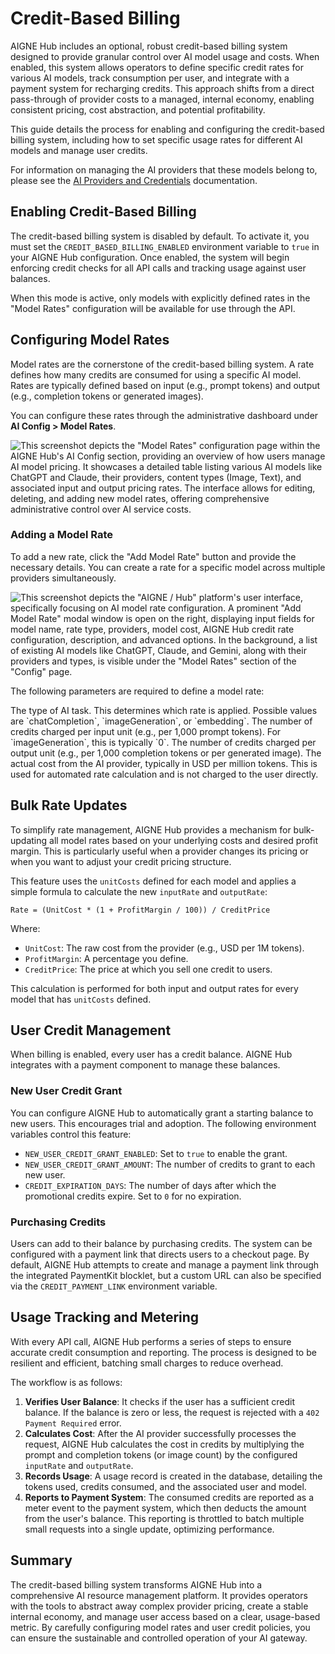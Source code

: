 # Credit-Based Billing

AIGNE Hub includes an optional, robust credit-based billing system designed to provide granular control over AI model usage and costs. When enabled, this system allows operators to define specific credit rates for various AI models, track consumption per user, and integrate with a payment system for recharging credits. This approach shifts from a direct pass-through of provider costs to a managed, internal economy, enabling consistent pricing, cost abstraction, and potential profitability.

This guide details the process for enabling and configuring the credit-based billing system, including how to set specific usage rates for different AI models and manage user credits.

For information on managing the AI providers that these models belong to, please see the [AI Providers and Credentials](./configuration-ai-providers-and-credentials.md) documentation.

## Enabling Credit-Based Billing

The credit-based billing system is disabled by default. To activate it, you must set the `CREDIT_BASED_BILLING_ENABLED` environment variable to `true` in your AIGNE Hub configuration. Once enabled, the system will begin enforcing credit checks for all API calls and tracking usage against user balances.

When this mode is active, only models with explicitly defined rates in the "Model Rates" configuration will be available for use through the API.

## Configuring Model Rates

Model rates are the cornerstone of the credit-based billing system. A rate defines how many credits are consumed for using a specific AI model. Rates are typically defined based on input (e.g., prompt tokens) and output (e.g., completion tokens or generated images).

You can configure these rates through the administrative dashboard under **AI Config > Model Rates**.

![This screenshot depicts the "Model Rates" configuration page within the AIGNE Hub's AI Config section, providing an overview of how users manage AI model pricing. It showcases a detailed table listing various AI models like ChatGPT and Claude, their providers, content types (Image, Text), and associated input and output pricing rates. The interface allows for editing, deleting, and adding new model rates, offering comprehensive administrative control over AI service costs.](https://raw.githubusercontent.com/blocklet/aigne/main/blocklets/core/screenshots/8014a0b1d561114d9948214c4929d5df.png)

### Adding a Model Rate

To add a new rate, click the "Add Model Rate" button and provide the necessary details. You can create a rate for a specific model across multiple providers simultaneously.

![This screenshot depicts the "AIGNE / Hub" platform's user interface, specifically focusing on AI model rate configuration. A prominent "Add Model Rate" modal window is open on the right, displaying input fields for model name, rate type, providers, model cost, AIGNE Hub credit rate configuration, description, and advanced options. In the background, a list of existing AI models like ChatGPT, Claude, and Gemini, along with their providers and types, is visible under the "Model Rates" section of the "Config" page.](https://raw.githubusercontent.com/blocklet/aigne/main/blocklets/core/screenshots/c29f08420df8ea9a199fcb5ffe06febe.png)

The following parameters are required to define a model rate:

<x-field-group>
  <x-field data-name="model" data-type="string" data-required="true" data-desc="The exact name of the model as recognized by the provider (e.g., gpt-4o, claude-3-opus-20240229)."></x-field>
  <x-field data-name="modelDisplay" data-type="string" data-required="false" data-desc="A user-friendly name for the model that will be displayed in user interfaces. If left empty, a formatted name is generated from the model ID."></x-field>
  <x-field data-name="type" data-type="string" data-required="true">
    <x-field-desc markdown>The type of AI task. This determines which rate is applied. Possible values are `chatCompletion`, `imageGeneration`, or `embedding`.</x-field-desc>
  </x-field>
  <x-field data-name="providers" data-type="array" data-required="true" data-desc="An array of provider IDs to which this rate will apply. This allows a single model available on multiple platforms to share a rate."></x-field>
  <x-field data-name="inputRate" data-type="number" data-required="true" data-default="0">
    <x-field-desc markdown>The number of credits charged per input unit (e.g., per 1,000 prompt tokens). For `imageGeneration`, this is typically `0`.</x-field-desc>
  </x-field>
  <x-field data-name="outputRate" data-type="number" data-required="true" data-default="0">
    <x-field-desc markdown>The number of credits charged per output unit (e.g., per 1,000 completion tokens or per generated image).</x-field-desc>
  </x-field>
  <x-field data-name="unitCosts" data-type="object" data-required="false">
    <x-field-desc markdown>The actual cost from the AI provider, typically in USD per million tokens. This is used for automated rate calculation and is not charged to the user directly.</x-field-desc>
    <x-field data-name="input" data-type="number" data-required="true" data-desc="The provider's cost for input units."></x-field>
    <x-field data-name="output" data-type="number" data-required="true" data-desc="The provider's cost for output units."></x-field>
  </x-field>
  <x-field data-name="modelMetadata" data-type="object" data-required="false" data-desc="Additional metadata about the model's capabilities.">
    <x-field data-name="maxTokens" data-type="number" data-required="false" data-desc="The maximum number of tokens the model can process in a single context."></x-field>
    <x-field data-name="features" data-type="array" data-required="false" data-desc="A list of special features the model supports, such as `tools`, `thinking`, or `vision`."></x-field>
    <x-field data-name="imageGeneration" data-type="object" data-required="false" data-desc="Specifics for image generation models.">
      <x-field data-name="max" data-type="number" data-required="false" data-desc="Maximum number of images per request."></x-field>
      <x-field data-name="quality" data-type="array" data-required="false" data-desc="Supported image quality options (e.g., ['standard', 'hd'])."></x-field>
      <x-field data-name="size" data-type="array" data-required="false" data-desc="Supported image sizes (e.g., ['1024x1024', '1792x1024'])."></x-field>
      <x-field data-name="style" data-type="array" data-required="false" data-desc="Supported image styles (e.g., ['vivid', 'natural'])."></x-field>
    </x-field>
  </x-field>
</x-field-group>

## Bulk Rate Updates

To simplify rate management, AIGNE Hub provides a mechanism for bulk-updating all model rates based on your underlying costs and desired profit margin. This is particularly useful when a provider changes its pricing or when you want to adjust your credit pricing structure.

This feature uses the `unitCosts` defined for each model and applies a simple formula to calculate the new `inputRate` and `outputRate`:

```
Rate = (UnitCost * (1 + ProfitMargin / 100)) / CreditPrice
```

Where:
*   `UnitCost`: The raw cost from the provider (e.g., USD per 1M tokens).
*   `ProfitMargin`: A percentage you define.
*   `CreditPrice`: The price at which you sell one credit to users.

This calculation is performed for both input and output rates for every model that has `unitCosts` defined.

## User Credit Management

When billing is enabled, every user has a credit balance. AIGNE Hub integrates with a payment component to manage these balances.

### New User Credit Grant

You can configure AIGNE Hub to automatically grant a starting balance to new users. This encourages trial and adoption. The following environment variables control this feature:

*   `NEW_USER_CREDIT_GRANT_ENABLED`: Set to `true` to enable the grant.
*   `NEW_USER_CREDIT_GRANT_AMOUNT`: The number of credits to grant to each new user.
*   `CREDIT_EXPIRATION_DAYS`: The number of days after which the promotional credits expire. Set to `0` for no expiration.

### Purchasing Credits

Users can add to their balance by purchasing credits. The system can be configured with a payment link that directs users to a checkout page. By default, AIGNE Hub attempts to create and manage a payment link through the integrated PaymentKit blocklet, but a custom URL can also be specified via the `CREDIT_PAYMENT_LINK` environment variable.

## Usage Tracking and Metering

With every API call, AIGNE Hub performs a series of steps to ensure accurate credit consumption and reporting. The process is designed to be resilient and efficient, batching small charges to reduce overhead.

The workflow is as follows:

1.  **Verifies User Balance**: It checks if the user has a sufficient credit balance. If the balance is zero or less, the request is rejected with a `402 Payment Required` error.
2.  **Calculates Cost**: After the AI provider successfully processes the request, AIGNE Hub calculates the cost in credits by multiplying the prompt and completion tokens (or image count) by the configured `inputRate` and `outputRate`.
3.  **Records Usage**: A usage record is created in the database, detailing the tokens used, credits consumed, and the associated user and model.
4.  **Reports to Payment System**: The consumed credits are reported as a meter event to the payment system, which then deducts the amount from the user's balance. This reporting is throttled to batch multiple small requests into a single update, optimizing performance.

## Summary

The credit-based billing system transforms AIGNE Hub into a comprehensive AI resource management platform. It provides operators with the tools to abstract away complex provider pricing, create a stable internal economy, and manage user access based on a clear, usage-based metric. By carefully configuring model rates and user credit policies, you can ensure the sustainable and controlled operation of your AI gateway.